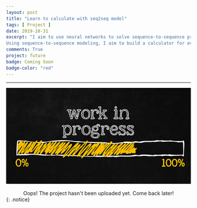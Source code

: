 ```yaml
---
layout: post
title: "Learn to calculate with seq2seq model"
tags: [ Project ]
date: 2019-10-31
excerpt: "I aim to use neural networks to solve sequence-to-sequence prediction tasks.
Using sequence-to-sequence modeling, I aim to build a calculator for evaluating arithmetic expressions, by taking an equation as an input to the neural network and producing an answer as it's output."
comments: True
project: future
badge: Coming Soon
badge-color: "red"
---
```


---

![png](/assets/img/wip.jpg)
<center> Oops! The project hasn't been uploaded yet. Come back later! </center>
{: .notice}
